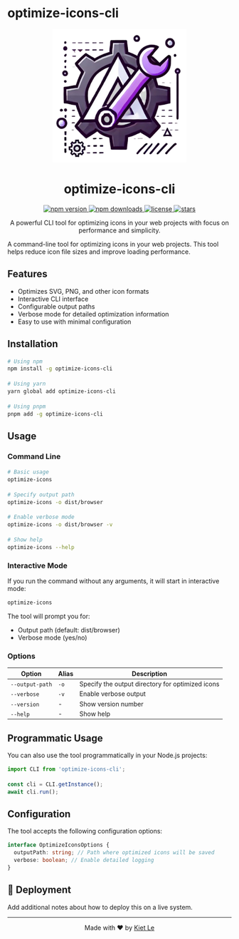 # optimize-icons-cli

<p align="center">
  <img src="assets/logo.png" alt="Optimize Icons CLI" width="300" height="300"/>
</p>

<h1 align="center">optimize-icons-cli</h1>

<p align="center">
  <a href="https://www.npmjs.com/package/optimize-icons-cli">
    <img src="https://img.shields.io/npm/v/optimize-icons-cli.svg" alt="npm version" />
  </a>
  <a href="https://www.npmjs.com/package/optimize-icons-cli">
    <img src="https://img.shields.io/npm/dm/optimize-icons-cli.svg" alt="npm downloads" />
  </a>
  <a href="https://github.com/yourusername/optimize-icons-cli/blob/main/LICENSE">
    <img src="https://img.shields.io/npm/l/optimize-icons-cli.svg" alt="license" />
  </a>
  <a href="https://github.com/yourusername/optimize-icons-cli/stargazers">
    <img src="https://img.shields.io/github/stars/yourusername/optimize-icons-cli" alt="stars" />
  </a>
</p>

<p align="center">
  A powerful CLI tool for optimizing icons in your web projects with focus on performance and simplicity.
</p>

A command-line tool for optimizing icons in your web projects. This tool helps reduce icon file sizes and improve loading performance.

## Features

- Optimizes SVG, PNG, and other icon formats
- Interactive CLI interface
- Configurable output paths
- Verbose mode for detailed optimization information
- Easy to use with minimal configuration

## Installation

```bash
# Using npm
npm install -g optimize-icons-cli

# Using yarn
yarn global add optimize-icons-cli

# Using pnpm
pnpm add -g optimize-icons-cli
```

## Usage

### Command Line

```bash
# Basic usage
optimize-icons

# Specify output path
optimize-icons -o dist/browser

# Enable verbose mode
optimize-icons -o dist/browser -v

# Show help
optimize-icons --help
```

### Interactive Mode

If you run the command without any arguments, it will start in interactive mode:

```bash
optimize-icons
```

The tool will prompt you for:

- Output path (default: dist/browser)
- Verbose mode (yes/no)

### Options

| Option          | Alias | Description                                      |
| --------------- | ----- | ------------------------------------------------ |
| `--output-path` | `-o`  | Specify the output directory for optimized icons |
| `--verbose`     | `-v`  | Enable verbose output                            |
| `--version`     | -     | Show version number                              |
| `--help`        | -     | Show help                                        |

## Programmatic Usage

You can also use the tool programmatically in your Node.js projects:

```typescript
import CLI from 'optimize-icons-cli';

const cli = CLI.getInstance();
await cli.run();
```

## Configuration

The tool accepts the following configuration options:

```typescript
interface OptimizeIconsOptions {
  outputPath: string; // Path where optimized icons will be saved
  verbose: boolean; // Enable detailed logging
}
```

## 💫 Deployment

Add additional notes about how to deploy this on a live system.

---

<p align="center">Made with ❤️ by <a href="https://github.com/zenkiet">Kiet Le</a></p>
